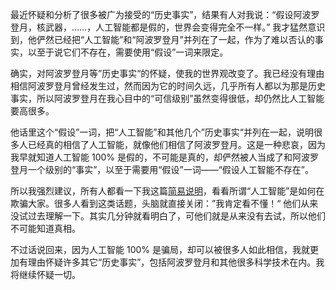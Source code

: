 最近怀疑和分析了很多被广为接受的“历史事实”，结果有人对我说：“假设阿波罗登月，核武器，……，人工智能都是假的，世界会变得完全不一样。” 我才猛然意识到，他俨然已经把“人工智能”和“阿波罗登月”并列在了一起，作为了难以否认的事实，以至于说它们不存在，需要使用“假设”一词来限定。

确实，对阿波罗登月等”历史事实“的怀疑，使我的世界观改变了。我已经没有理由相信阿波罗登月曾经发生过，然而因为它的时间久远，几乎所有人都以为那是历史事实，所以阿波罗登月在我心目中的“可信级别”虽然变得很低，却仍然比人工智能要高很多。

他话里这个“假设”一词，把“人工智能”和其他几个”历史事实“并列在一起，说明很多人已经真的相信了人工智能，就像他们相信了阿波罗登月。这是一种悲哀，因为我早就知道人工智能 100% 是假的，不可能是真的，却俨然被人当成了和阿波罗登月一个级别的“事实”，以至于需要用“假设”一词——“假设人工智能不存在”。

所以我强烈建议，所有人都看一下我这篇[简易说明](http://www.yinwang.org/blog-cn/2021/07/29/super-human-level-vision-hoax)，看看所谓“人工智能”是如何在欺骗大家。很多人看到这类话题，头脑就直接关闭：”我肯定看不懂！“ 他们从来没试过去理解一下。其实几分钟就看明白了，可他们就是从来没有去试，所以他们不可能知道真相。

不过话说回来，因为人工智能 100% 是骗局，却可以被很多人如此相信，我就更加有理由怀疑许多其它“历史事实”，包括阿波罗登月和其他很多科学技术在内。我将继续怀疑一切。
